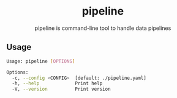<h1 align="center">pipeline</h1>

<p align="center">pipeline is command-line tool to handle data pipelines</p>

## Usage

```sh
Usage: pipeline [OPTIONS]

Options:
  -c, --config <CONFIG>  [default: ./pipeline.yaml]
  -h, --help             Print help
  -V, --version          Print version
```
